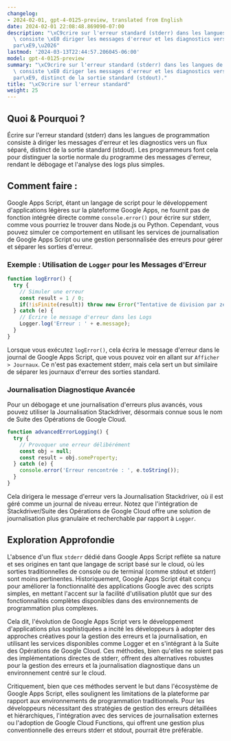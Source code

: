 ```yaml
---
changelog:
- 2024-02-01, gpt-4-0125-preview, translated from English
date: 2024-02-01 22:08:48.869090-07:00
description: "\xC9crire sur l'erreur standard (stderr) dans les langues de programmation\
  \ consiste \xE0 diriger les messages d'erreur et les diagnostics vers un flux s\xE9\
  par\xE9,\u2026"
lastmod: '2024-03-13T22:44:57.206045-06:00'
model: gpt-4-0125-preview
summary: "\xC9crire sur l'erreur standard (stderr) dans les langues de programmation\
  \ consiste \xE0 diriger les messages d'erreur et les diagnostics vers un flux s\xE9\
  par\xE9, distinct de la sortie standard (stdout)."
title: "\xC9crire sur l'erreur standard"
weight: 25
---
```


## Quoi & Pourquoi ?

Écrire sur l'erreur standard (stderr) dans les langues de programmation consiste à diriger les messages d'erreur et les diagnostics vers un flux séparé, distinct de la sortie standard (stdout). Les programmeurs font cela pour distinguer la sortie normale du programme des messages d'erreur, rendant le débogage et l'analyse des logs plus simples.

## Comment faire :

Google Apps Script, étant un langage de script pour le développement d'applications légères sur la plateforme Google Apps, ne fournit pas de fonction intégrée directe comme `console.error()` pour écrire sur stderr, comme vous pourriez le trouver dans Node.js ou Python. Cependant, vous pouvez simuler ce comportement en utilisant les services de journalisation de Google Apps Script ou une gestion personnalisée des erreurs pour gérer et séparer les sorties d'erreur.

### Exemple : Utilisation de `Logger` pour les Messages d'Erreur

```javascript
function logError() {
  try {
    // Simuler une erreur
    const result = 1 / 0;
    if(!isFinite(result)) throw new Error("Tentative de division par zéro");
  } catch (e) {
    // Écrire le message d'erreur dans les Logs
    Logger.log('Erreur : ' + e.message);
  }
}
```

Lorsque vous exécutez `logError()`, cela écrira le message d'erreur dans le journal de Google Apps Script, que vous pouvez voir en allant sur `Afficher > Journaux`. Ce n'est pas exactement stderr, mais cela sert un but similaire de séparer les journaux d'erreur des sorties standard.

### Journalisation Diagnostique Avancée

Pour un débogage et une journalisation d'erreurs plus avancés, vous pouvez utiliser la Journalisation Stackdriver, désormais connue sous le nom de Suite des Opérations de Google Cloud.

```javascript
function advancedErrorLogging() {
  try {
    // Provoquer une erreur délibérément
    const obj = null;
    const result = obj.someProperty;
  } catch (e) {
    console.error('Erreur rencontrée : ', e.toString());
  }
}
```

Cela dirigera le message d'erreur vers la Journalisation Stackdriver, où il est géré comme un journal de niveau erreur. Notez que l'intégration de Stackdriver/Suite des Opérations de Google Cloud offre une solution de journalisation plus granulaire et recherchable par rapport à `Logger`.

## Exploration Approfondie

L'absence d'un flux `stderr` dédié dans Google Apps Script reflète sa nature et ses origines en tant que langage de script basé sur le cloud, où les sorties traditionnelles de console ou de terminal (comme stdout et stderr) sont moins pertinentes. Historiquement, Google Apps Script était conçu pour améliorer la fonctionnalité des applications Google avec des scripts simples, en mettant l'accent sur la facilité d'utilisation plutôt que sur des fonctionnalités complètes disponibles dans des environnements de programmation plus complexes.

Cela dit, l'évolution de Google Apps Script vers le développement d'applications plus sophistiquées a incité les développeurs à adopter des approches créatives pour la gestion des erreurs et la journalisation, en utilisant les services disponibles comme Logger et en s'intégrant à la Suite des Opérations de Google Cloud. Ces méthodes, bien qu'elles ne soient pas des implémentations directes de stderr, offrent des alternatives robustes pour la gestion des erreurs et la journalisation diagnostique dans un environnement centré sur le cloud.

Critiquement, bien que ces méthodes servent le but dans l'écosystème de Google Apps Script, elles soulignent les limitations de la plateforme par rapport aux environnements de programmation traditionnels. Pour les développeurs nécessitant des stratégies de gestion des erreurs détaillées et hiérarchiques, l'intégration avec des services de journalisation externes ou l'adoption de Google Cloud Functions, qui offrent une gestion plus conventionnelle des erreurs stderr et stdout, pourrait être préférable.
